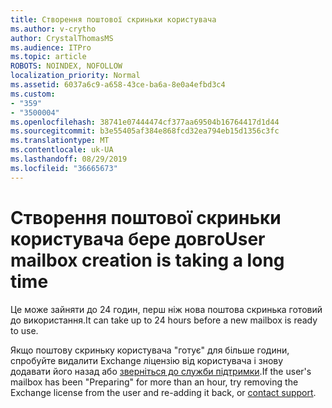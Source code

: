 ```yaml
---
title: Створення поштової скриньки користувача
ms.author: v-crytho
author: CrystalThomasMS
ms.audience: ITPro
ms.topic: article
ROBOTS: NOINDEX, NOFOLLOW
localization_priority: Normal
ms.assetid: 6037a6c9-a658-43ce-ba6a-8e0a4efbd3c4
ms.custom:
- "359"
- "3500004"
ms.openlocfilehash: 38741e07444474cf377aa69504b16764417d1d44
ms.sourcegitcommit: b3e55405af384e868fcd32ea794eb15d1356c3fc
ms.translationtype: MT
ms.contentlocale: uk-UA
ms.lasthandoff: 08/29/2019
ms.locfileid: "36665673"
---
```

# <a name="user-mailbox-creation-is-taking-a-long-time"></a><span data-ttu-id="a8a7e-102">Створення поштової скриньки користувача бере довго</span><span class="sxs-lookup"><span data-stu-id="a8a7e-102">User mailbox creation is taking a long time</span></span>

<span data-ttu-id="a8a7e-103">Це може зайняти до 24 годин, перш ніж нова поштова скринька готовий до використання.</span><span class="sxs-lookup"><span data-stu-id="a8a7e-103">It can take up to 24 hours before a new mailbox is ready to use.</span></span>
  
<span data-ttu-id="a8a7e-104">Якщо поштову скриньку користувача "готує" для більше години, спробуйте видалити Exchange ліцензію від користувача і знову додавати його назад або [зверніться до служби підтримки](https://docs.microsoft.com/office365/admin/contact-support-for-business-products?tabs=online).</span><span class="sxs-lookup"><span data-stu-id="a8a7e-104">If the user's mailbox has been "Preparing" for more than an hour, try removing the Exchange license from the user and re-adding it back, or [contact support](https://docs.microsoft.com/office365/admin/contact-support-for-business-products?tabs=online).</span></span>
